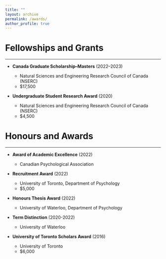```yaml
---
title: ""
layout: archive
permalink: /awards/
author_profile: true
---
```

# Fellowships and Grants
<hr>

* **Canada Graduate Scholarship–Masters** (2022–2023)
    * Natural Sciences and Engineering Research Council of Canada (NSERC)
    * $17,500

* **Undergraduate Student Research Award** (2020)
    * Natural Sciences and Engineering Research Council of Canada (NSERC)
    * $4,500

# Honours and Awards
<hr>

* **Award of Academic Excellence** (2022)
    * Canadian Psychological Association

* **Recruitment Award** (2022)
    * University of Toronto, Department of Psychology
    * $5,000

* **Honours Thesis Award** (2022)
    * University of Waterloo, Department of Psychology

* **Term Distinction** (2020-2022)
    * University of Waterloo

* **University of Toronto Scholars Award** (2016)
    * University of Toronto 
    * $6,000